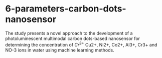 # 6-parameters-carbon-dots-nanosensor
The study presents a novel approach to the development of a photoluminescent multimodal carbon dots-based nanosensor for determining the concentration of $Cr^{3+}$ Cu2+, Ni2+, Co2+, Al3+, Cr3+ and NO-3 ions in water using machine learning methods.
